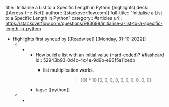 title:: Initialise a List to a Specific Length in Python (highlights)
deck:: [[Across-the-Net]]
author:: [[stackoverflow.com]]
full-title:: "Initialise a List to a Specific Length in Python"
category:: #articles
url:: https://stackoverflow.com/questions/983699/initialise-a-list-to-a-specific-length-in-python

- Highlights first synced by [[Readwise]] [[Monday, 31-10-2022]]
	- -
		- How build a list with an initial value (hard-coded)? #flashcard
		  id:: 52943b93-0d4c-4c4e-9d9b-e98f5a11cedb
			- list multiplication works.
			  
			  >>> [0] * 10
			  [0, 0, 0, 0, 0, 0, 0, 0, 0, 0]
		- tags:: [[python]]
	- -